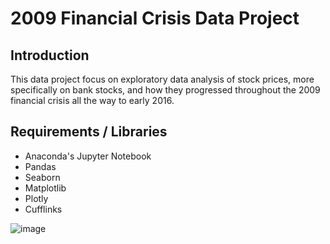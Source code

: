 # 2009 Financial Crisis Data Project

## Introduction

This data project focus on exploratory data analysis of stock prices, more specifically on bank stocks, and how they progressed throughout the 2009 financial crisis all the way to early 2016. 

## Requirements / Libraries
* Anaconda's Jupyter Notebook
* Pandas 
* Seaborn
* Matplotlib
* Plotly
* Cufflinks

![image](https://user-images.githubusercontent.com/52802728/128573920-b2adf93d-9d12-467c-a4b9-7d3ed31786e2.png)
